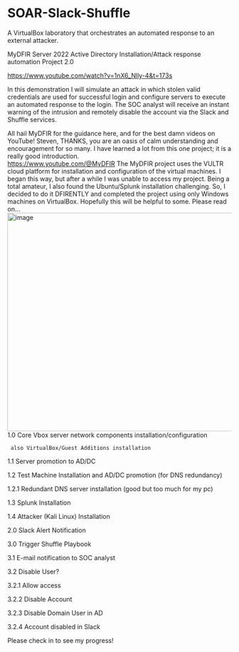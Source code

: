 # SOAR-Slack-Shuffle
A VirtualBox laboratory that orchestrates an automated response to an external attacker.

MyDFIR Server 2022 Active Directory Installation/Attack response automation Project 2.0

https://www.youtube.com/watch?v=1nX6_Nlly-4&t=173s 

In this demonstration I will simulate an attack in which stolen valid credentials are used for successful login and configure servers to execute an automated response to the login. The SOC analyst will receive an instant warning of the intrusion and remotely disable the account via the Slack and Shuffle services. 

All hail MyDFIR for the guidance here, and for the best damn videos on YouTube! Steven, THANKS, you are an oasis of calm understanding and encouragement for so many. I have learned a lot from this one project; it is a really good introduction.  
https://www.youtube.com/@MyDFIR 
The MyDFIR project uses the VULTR cloud platform for installation and configuration of the virtual machines. I began this way, but after a while I was unable to access my project. Being a total amateur, I also found the Ubuntu/Splunk installation challenging. So, I decided to do it DFIRENTLY and completed the project using only Windows machines on VirtualBox. Hopefully this will be helpful to some. Please read on… 
<img width="1094" height="491" alt="image" src="https://github.com/user-attachments/assets/1e057194-ed9c-4f2b-b811-c3ce6cf049e6" />
1.0 Core Vbox server network components installation/configuration  

     also VirtualBox/Guest Additions installation   

1.1 Server promotion to AD/DC 

1.2 Test Machine Installation and AD/DC promotion (for DNS redundancy) 

1.2.1 Redundant DNS server installation (good but too much for my pc) 

1.3 Splunk Installation 

1.4 Attacker (Kali Linux) Installation 

2.0 Slack Alert Notification 

3.0 Trigger Shuffle Playbook 

3.1 E-mail notification to SOC analyst 

3.2 Disable User? 

3.2.1 Allow access 

3.2.2 Disable Account 

3.2.3 Disable Domain User in AD 

3.2.4 Account disabled in Slack	 

Please check in to see my progress!
